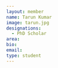 ```yaml
---
layout: member
name: Tarun Kumar
image: tarun.jpg
designations: 
  - PhD Scholar
area:
bio:
email:
type: student
---
```

